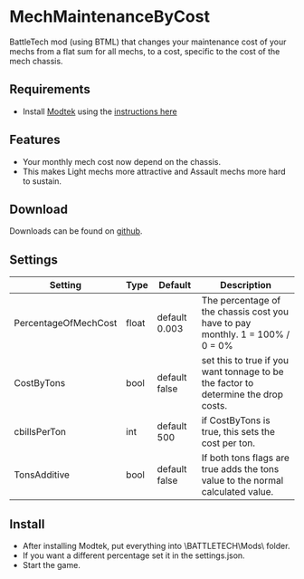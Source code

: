 # MechMaintenanceByCost
BattleTech mod (using BTML) that changes your maintenance cost of your mechs from a flat sum for all mechs, to a cost, specific to the cost of the mech chassis.

## Requirements
* Install [Modtek](https://github.com/BattletechModders/ModTek/releases) using the [instructions here](https://github.com/BattletechModders/ModTek)

## Features
- Your monthly mech cost now depend on the chassis.
- This makes Light mechs more attractive and Assault mechs more hard to sustain.

## Download

Downloads can be found on [github](https://github.com/BattletechModders/MechMaintenanceByCost/releases).

## Settings
Setting | Type | Default | Description
--- | --- | --- | ---
PercentageOfMechCost | float | default 0.003 | The percentage of the chassis cost you have to pay monthly. 1 = 100% / 0 = 0%
CostByTons | bool | default false | set this to true if you want tonnage to be the factor to determine the drop costs.
cbillsPerTon | int | default 500 | if CostByTons is true, this sets the cost per ton.
TonsAdditive | bool | default false | If both tons flags are true adds the tons value to the normal calculated value.
    
## Install
- After installing Modtek, put  everything into \BATTLETECH\Mods\ folder.
- If you want a different percentage set it in the settings.json.
- Start the game.
